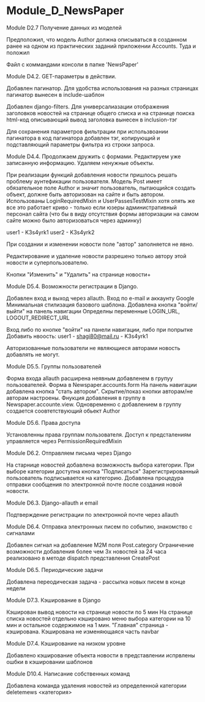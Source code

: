 # Module_D_NewsPaper

Module D2.7 Получение данных из моделей

Предположил, что модель Author должна описываться в созданном ранее на одном из практических заданий
приложении Accounts. Туда и положил

Файл с коммандами консоли в папке 'NewsPaper'


Module D4.2. GET-параметры в действии.

Добавлен пагинатор. Для удобства использования на разных страницах пагинатор вынесен в include-шаблон

Добавлен django-filters. Для универсалиазации отображения заголовков новостей на странице общего списка
и на странице поиска html-код описывающий вывод заголовка вынесен в inclusion-тэг

Для сохранения параметров фильтрации при использвоании пагинатора в код пагинатора добавлен тэг,
копирующий и подставляющий параметры фильтра из строки запроса.


Module D4.4. Продолжаем дружить с формами. Редактируем уже записанную информацию. Удаляем ненужные объекты.

При реализации функций добавления новости пришлось решать проблему аунтефикации пользователя. Модель Post
имеет обязательное поле Author и значит пользователь, пытающийся создать объект, должне быть авторизован
на сайте и быть автором. Использованы LoginRequiredMixin  и UserPassesTestMixin хотя
опять же все это работает криво - только если юзеры административный персонал сайта (что бы в виду отсутствия
формы авторизации на самом сайте можно было авторизоваться через админку)

user1 - K3s4yrk1
user2 - K3s4yrk2

При создании и изменении новости поле "автор" заполняется не явно.

Редактирование и удаление новости разрешено только автору этой новости и суперпользователю.

Кнопки "Изменить" и "Удалить" на странице новости+


Module D5.4. Возможности регистрации в Django.

Добавлен вход и выход через allauth. Вход по e-mail и аккаунту Google
Минимальная стилизация базового шаблона.
Добавлена кнопка "войти/выйти" на панель навигации
Определны переменные LOGIN_URL, LOGOUT_REDIRECT_URL

Вход либо по кнопке "войти" на панели навигации, либо при попрытке Добавить нвоость:
user1 - shagi80@mail.ru - K3s4yrk1

Авторизованные пользователи не являющиеся авторами новость добавлять не могут.


Module D5.5. Группы пользователей

Форма входа allauth расширена неявным добавленем в групуу пользователей. Форма в Newspaper.accounts.form
На панель навигации добавлена кнопка "стать автором". Скрытие/показ кнопки авторам/не авторам настроены.
Фнукция добавления в группу в Newspaper.accounte.view. Одновременно с добавлением в группу создается
соовтетствующий обьект Author


Module D5.6. Права доступа

Установленны права группам пользователя. Доступ к предсталениям управляется через PermissionRequiredMixin


Module D6.2. Отправляем письма через Django

На старнице новостей добавлена возможность выбора категории. При выборе категории доступна кнопка "Подписаться"
Зарегистрированный пользователь подписывается на категорию.
Добавлена процедура отправки сообщения по электронной почте после создания новой новости.


Module D6.3. Django-allauth и email

Подтверждение регистрации по электронной почте через allauth


Module D6.4. Отправка электронных писем по событию, знакомство с сигналами

Добавлен сигнал на добавление M2M поля Post.category
Ограничение возможности добавления более чем 3х новостей за 24 часа реализовано в методе dispatch представления CreatePost


Module D6.5. Периодические задачи

Добавлена переодическая задача - рассылка новых писем в конце недели


Module D7.3. Кэширование в Django

Кэширован вывод новости на странице новости по 5 мин
На странице списка новостей отдельно кэшировано меню выбора категории на 10 мин и остальное содержимое на 1 мин.
"Главная" страница - кэширована.
Кэширована не изменяющаяся часть navbar


Module D7.4. Кэширование на низком уровне

Добавлено кэширование объекта новости в представлении
испрвлены ошбки в кэшировании шаблонов


Module D10.4. Написание собственных команд

Добавлена команда удаления новостей из определенной категории
deletemews <категория>